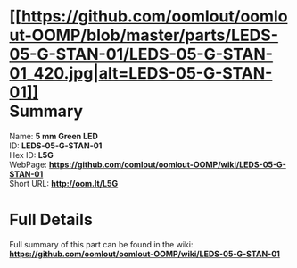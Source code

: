 
[[https://github.com/oomlout/oomlout-OOMP/blob/master/parts/LEDS-05-G-STAN-01/LEDS-05-G-STAN-01_420.jpg|alt=LEDS-05-G-STAN-01]]     
Summary
=================
  
Name: __5 mm Green LED__    
ID: __LEDS-05-G-STAN-01__   
Hex ID: __L5G__   
WebPage: __https://github.com/oomlout/oomlout-OOMP/wiki/LEDS-05-G-STAN-01__   
Short URL: __http://oom.lt/L5G__   

Full Details
==========================
Full summary of this part can be found in the wiki:   
__https://github.com/oomlout/oomlout-OOMP/wiki/LEDS-05-G-STAN-01__    

